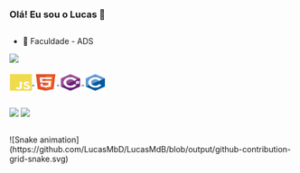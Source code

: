 ### Olá! Eu sou o Lucas 👋

##
- 🌱 Faculdade - ADS

<!-- 
&count_private=true -> add contagem de contribuições privadas
&show_icons=true -> add icon status
-->

<!--STATUS GITHUB-->
<div>
  <a href="https://github.com/LucasMdB">
  <img height="" src="https://github-readme-stats.vercel.app/api?username=LucasMdB&count_private=true&show_icons=true&theme=shadow_red"/>
  <!--<img height="" src="https://github-readme-stats.vercel.app/api/top-langs/?username=LucasMdB&layout=compact&langs_count=7&theme=shadow_red"/>-->
</div> 

<!--FERRAMENTAS DE CONHECIMENTO-->
<div style="display: inline_block"><br>
  <img align="center" alt="Lucas-Js" height="30" width="40" src="https://raw.githubusercontent.com/devicons/devicon/master/icons/javascript/javascript-plain.svg">
  <img align="center" alt="Lucas-HTML" height="30" width="40" src="https://raw.githubusercontent.com/devicons/devicon/master/icons/html5/html5-original.svg">
  <img align="center" alt="Lucas-Csharp" height="30" width="40" src="https://raw.githubusercontent.com/devicons/devicon/master/icons/csharp/csharp-original.svg">
  <img align="center" alt="Lucas-C" height="30" width="40" src="https://github.com/devicons/devicon/blob/master/icons/c/c-original.svg">
</div>

##

<!--SOCIAIS/CONTATOS-->
<div>
  <a href="https://www.instagram.com/_lucas.mb_/" target="_blank"><img src="https://img.shields.io/badge/-Instagram-%23E4405F?style=for-the-badge&logo=instagram&logoColor=white" target="_blank"></a>
  <a href = "mailto:lucas.mateus.dbarros@gmail.com"><img src="https://img.shields.io/badge/-Gmail-%23333?style=for-the-badge&logo=gmail&logoColor=white" target="_blank"></a>
</div>

##

<div>
 ![Snake animation](https://github.com/LucasMbD/LucasMdB/blob/output/github-contribution-grid-snake.svg)
</div>
